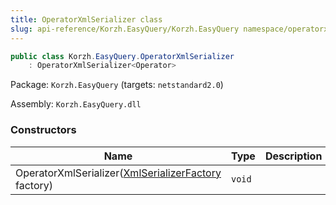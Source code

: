 ```yaml
---
title: OperatorXmlSerializer class
slug: api-reference/Korzh.EasyQuery/Korzh.EasyQuery namespace/operatorxmlserializer-class
---
```



```csharp
public class Korzh.EasyQuery.OperatorXmlSerializer
    : OperatorXmlSerializer<Operator>

```
Package: `Korzh.EasyQuery` (targets: `netstandard2.0`)

Assembly: `Korzh.EasyQuery.dll`

### Constructors

| Name | Type | Description | 
| --- | --- | --- | 
| OperatorXmlSerializer([XmlSerializerFactory](/api-reference/korzh-easyquery/korzh-easyquery-namespace/xmlserializerfactory-class) factory) | `void` |  |